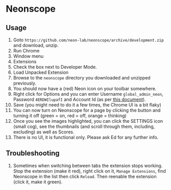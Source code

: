 # Neonscope

## Usage

1. Goto `https://github.com/neon-lab/neonscope/archive/development.zip` and download, unzip.
1. Run Chrome
1. Window menu
1. Extensions
1. Check the box next to Developer Mode.
1. Load Unpacked Extension
1. Browse to the `neonscope` directory you downloaded and unzipped previously.
1. You should now have a (red) Neon icon on your toolbar somewhere.
1. Right click for Options and you can enter Username `global_admin_neon`, Password `4ERDWIlupafI` and Account Id (as per [this document](https://docs.google.com/spreadsheets/d/1AxkS7q30UmNLFEYKfi4idXkcExqmRtCiFXipYbiqR50/edit#gid=0)).
1. Save (you might need to do it a few times, the Chrome UI is a bit flaky)
1. You can now turn on Neonscope for a page by clicking the button and turning it off (green = on, red = off, orange = thinking)
1. Once you see the images highlighted, you can click the SETTINGS
icon (small cog), see the thumbnails (and scroll through them, including, excluding) as well as Scores.
1. There is no UI, it is functional only. Please ask Ed for any further info.

## Troubleshooting

1. Sometimes when switching between tabs the extension stops working. Stop the extension (make it red), right click on it, `Manage Extensions`, find Neonscope in the list then click `Reload`. Then reenable the extension (click it, make it green).
